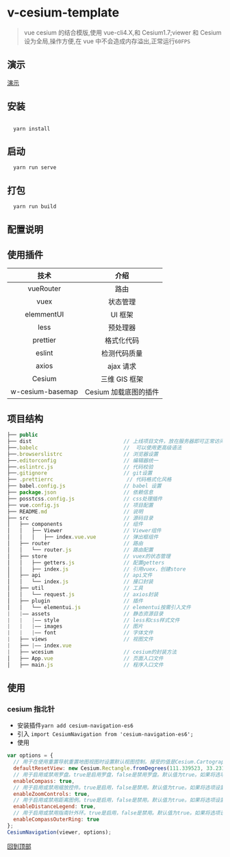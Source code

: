# v-cesium-template

> vue cesium 的结合模版,使用 vue-cli4.X,和 Cesium1.7;viewer 和 Cesium 设为全局,操作方便,在 vue 中不会造成内存溢出,正常运行`60FPS`

## 演示

[演示](http://wangyoujin.gitee.io/vueCesiumTemplate/#/)

## 安装

```node

  yarn install

```

## 启动

```node
  yarn run serve

```

## 打包

```node
  yarn run build

```

## 配置说明

## 使用插件

|       技术       |         介绍          |
| :--------------: | :-------------------: |
|    vueRouter     |         路由          |
|       vuex       |       状态管理        |
|    elemmentUI    |        UI 框架        |
|       less       |       预处理器        |
|     prettier     |      格式化代码       |
|      eslint      |     检测代码质量      |
|      axios       |       ajax 请求       |
|      Cesium      |     三维 GIS 框架     |
| w-cesium-basemap | Cesium 加载底图的插件 |

## 项目结构

```js
├── public
├── dist                              // 上线项目文件，放在服务器即可正常访问
├──.babelc                            //  可以使用更高级语法
├──.browserslistrc                    // 浏览器设置
├──.editorconfig                      // 编辑器统一
├──.eslintrc.js                       // 代码校验
├──.gitignore                         // git设置
├── .prettierrc                        // 代码格式化风格
├── babel.config.js                   // babel 设置
├── package.json                      // 依赖信息
├── posstcss.config.js                // css处理插件
├── vue.config.js                     // 项目配置
├── README.md                         // 说明
├── src                               // 源码目录
│   ├── components                    // 组件
│   │   ├── Viewer                    // Viewer组件
│   │   │   ├── index.vue.vue         // 弹出框组件
│   ├── router                        // 路由
│   │   └── router.js                 // 路由配置
│   ├── store                         // vuex的状态管理
│   │   ├── getters.js                // 配置getters
│   │   ├── index.js                  // 引用vuex，创建store
│   ├── api                           // api文件
│   │   └── index.js                  // 接口封装
│   ├── util                          // 工具
│   │   └── request.js                // axios封装
│   ├── plugin                        // 插件
│   │   └── elementui.js              // elementui按需引入文件
|   |—— assets                        // 静态资源目录
|   |   |—— style                     // less和css样式文件
|   |   |—— images                    // 图片
|   |   |—— font                      // 字体文件
|   ├── views                         // 视图文件
|   ├── |—— index.vue
|   ├── wcesium                       // cesium的封装方法
│   ├── App.vue                       // 页面入口文件
│   ├── main.js                       // 程序入口文件

```

## 使用

### cesium 指北针

- 安装插件`yarn add cesium-navigation-es6`
- 引入 `import CesiumNavigation from 'cesium-navigation-es6';`
- 使用

```js
var options = {
  // 用于在使用重置导航重置地图视图时设置默认视图控制。接受的值是Cesium.Cartographic 和 Cesium.Rectangle.
  defaultResetView: new Cesium.Rectangle.fromDegrees(111.339523, 33.231447, 112.838902, 35.100877),
  // 用于启用或禁用罗盘。true是启用罗盘，false是禁用罗盘。默认值为true。如果将选项设置为false，则罗盘将不会添加到地图中。
  enableCompass: true,
  // 用于启用或禁用缩放控件。true是启用，false是禁用。默认值为true。如果将选项设置为false，则缩放控件将不会添加到地图中。
  enableZoomControls: true,
  // 用于启用或禁用距离图例。true是启用，false是禁用。默认值为true。如果将选项设置为false，距离图例将不会添加到地图中。
  enableDistanceLegend: true,
  // 用于启用或禁用指南针外环。true是启用，false是禁用。默认值为true。如果将选项设置为false，则该环将可见但无效。
  enableCompassOuterRing: true
};
CesiumNavigation(viewer, options);
```

[回到顶部](#vue-cesium)
